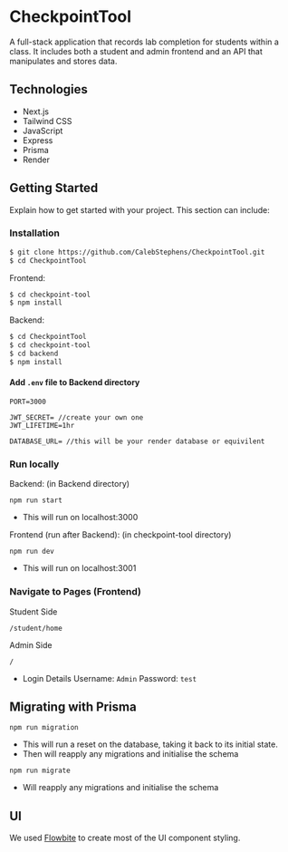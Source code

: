 # CheckpointTool

A full-stack application that records lab completion for students within a class. It includes both a student and admin frontend and an API that manipulates and stores data.

## Technologies

- Next.js
- Tailwind CSS
- JavaScript
- Express
- Prisma
- Render

## Getting Started

Explain how to get started with your project. This section can include:

### Installation

```bash
$ git clone https://github.com/CalebStephens/CheckpointTool.git
$ cd CheckpointTool
```

Frontend:
```bash
$ cd checkpoint-tool
$ npm install
```

Backend:
```bash
$ cd CheckpointTool
$ cd checkpoint-tool
$ cd backend
$ npm install
```
#### Add `.env` file to Backend directory
```
PORT=3000

JWT_SECRET= //create your own one
JWT_LIFETIME=1hr

DATABASE_URL= //this will be your render database or equivilent
```

### Run locally
Backend:
(in Backend directory)
```
npm run start
```
- This will run on localhost:3000

Frontend (run after Backend):
(in checkpoint-tool directory)
```
npm run dev
```
- This will run on localhost:3001

### Navigate to Pages (Frontend)

Student Side
```
/student/home
```

Admin Side
```
/
```

- Login Details
  Username: `Admin`
  Password: `test`

## Migrating with Prisma
```
npm run migration
```
 - This will run a reset on the database, taking it back to its initial state.
 - Then will reapply any migrations and initialise the schema

```
npm run migrate
```
 -  Will reapply any migrations and initialise the schema


## UI
We used [Flowbite](https://flowbite.com/) to create most of the UI component styling.

